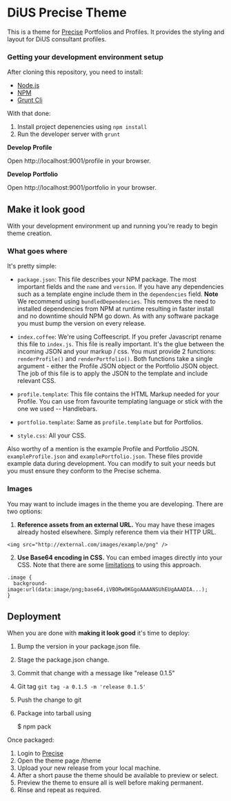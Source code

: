 # DiUS Precise Theme

This is a theme for [Precise](http://precise.io) Portfolios and Profiles.
It provides the styling and layout for DiUS consultant profiles.

### Getting your development environment setup

After cloning this repository, you need to install:

* [Node.js](http://nodejs.org/)
* [NPM](https://www.npmjs.com/)
* [Grunt Cli](http://gruntjs.com/getting-started#installing-the-cli)

With that done:

1. Install project depenencies using `npm install`
2. Run the developer server with `grunt`


**Develop Profile**

Open http://localhost:9001/profile in your browser.

**Develop Portfolio**

Open http://localhost:9001/portfolio in your browser.

## Make it look good

With your development environment up and running you're ready to begin theme creation.

### What goes where

It's pretty simple:

* `package.json`: This file describes your NPM package.  The most important fields
and the `name` and `version`. If you have any dependencies such as a template engine
include them in the `dependencies` field. **Note** We recommend using
``bundledDependencies``.  This removes the need to installed dependencies from
NPM at runtime resulting in faster install and no downtime should NPM go down.
As with any software package you must bump the version on every release.

* `index.coffee`: We're using Coffeescript. If you prefer Javascript rename
this file to `index.js`.  This file is really important.  It's the glue between
the incoming JSON and your markup / css.   You must provide 2 functions: `renderProfile()`
and `renderPortfolio()`.  Both functions take a single argument - either the
Profile JSON object or the Portfolio JSON object. The job of this file is to
apply the JSON to the template and include relevant CSS.

* `profile.template`: This file contains the HTML Markup needed for your Profile.  You
can use from favourite templating language or stick with the one we used -- Handlebars.

* `portfolio.template`: Same as `profile.template` but for Portfolios.

* `style.css`:  All your CSS.

Also worthy of a mention is the example Profile and Portfolio JSON. `exampleProfile.json`
and `examplePortfolio.json`.  These files provide example data during development. You
can modify to suit your needs but you must ensure they conform to the Precise
schema.

### Images

You may want to include images in the theme you are developing. There are two options:

1. **Reference assets from an external URL.** You may have these images already hosted elsewhere. Simply reference them via their HTTP URL.
```
<img src="http://external.com/images/example/png" />
```
2. **Use Base64 encoding in CSS.** You can embed images directly into your CSS. Note that there are some [limitations](http://css-tricks.com/data-uris/) to using this approach.
```
.image {
  background-image:url(data:image/png;base64,iVBORw0KGgoAAAANSUhEUgAAADIA...);
}
```

## Deployment

When you are done with **making it look good** it's time to deploy:

1. Bump the version in your package.json file.
2. Stage the package.json change.
3. Commit that change with a message like "release 0.1.5"
4. Git tag ```git tag -a 0.1.5 -m 'release 0.1.5'```
4. Push the change to git
5. Package into tarball using

    $ npm pack

Once packaged:

1. Login to [Precise](http://precise.io)
2. Open the theme page /theme
3. Upload your new release from your local machine.
4. After a short pause the theme should be available to preview or select.
5. Preview the theme to ensure all is well before making permanent.
6. Rinse and repeat as required.

